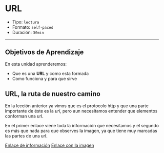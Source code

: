 # URL

- Tipo: `lectura`
- Formato: `self-paced`
- Duración: `30min`

***

## Objetivos de Aprendizaje

En esta unidad aprenderemos:

- Que es una **URL** y como esta formada
- Como funciona y para que sirve

## URL, la ruta de nuestro camino

En la lección anterior ya vimos que es el protocolo http y que una parte
importante de éste es la *url*, pero aun necesitamos entender que elementos
conforman una url.

En el primer enlace viene toda la información que necesitamos y el segundo es
más que nada para que observes la imagen, ya que tiene muy marcadas las partes
de una url.

[Enlace de información](https://www.informatica-hoy.com.ar/aprender-informatica/Que-es-URL.php)
[Enlace con la imagen](http://aprendeenlinea.udea.edu.co/boa/contenidos.php/0bab1260b480d2dad49ef2516f2fdb61/18/estilo/aHR0cDovL2FwcmVuZGVlbmxpbmVhLnVkZWEuZWR1LmNvL2VzdGlsb3MvYXp1bF9jb3Jwb3JhdGl2by5jc3M=/1/contenido/)
